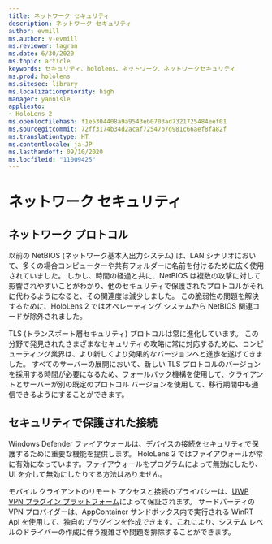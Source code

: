 ```yaml
---
title: ネットワーク セキュリティ
description: ネットワーク セキュリティ
author: evmill
ms.author: v-evmill
ms.reviewer: tagran
ms.date: 6/30/2020
ms.topic: article
keywords: セキュリティ、hololens、ネットワーク、ネットワークセキュリティ
ms.prod: hololens
ms.sitesec: library
ms.localizationpriority: high
manager: yannisle
appliesto:
- HoloLens 2
ms.openlocfilehash: f1e5304408a9a9543eb0703ad7321725484eef01
ms.sourcegitcommit: 72ff3174b34d2acaf72547b7d981c66aef8fa82f
ms.translationtype: HT
ms.contentlocale: ja-JP
ms.lasthandoff: 09/10/2020
ms.locfileid: "11009425"
---
```

# ネットワーク セキュリティ

## ネットワーク プロトコル

以前の NetBIOS (ネットワーク基本入出力システム) は、LAN シナリオにおいて、多くの場合コンピューターや共有フォルダーに名前を付けるために広く使用されていました。 しかし、時間の経過と共に、NetBIOS は複数の攻撃に対して影響されやすいことがわかり、他のセキュリティで保護されたプロトコルがそれに代わるようになると、その関連度は減少しました。 この脆弱性の問題を解決するために、HoloLens 2 ではオペレーティング システムから NetBIOS 関連コードが除外されました。

TLS (トランスポート層セキュリティ) プロトコルは常に進化しています。 この分野で発見されたさまざまなセキュリティの攻略に常に対応するために、コンピューティング業界は、より新しくより効果的なバージョンへと進歩を遂げてきました。 すべてのサーバーの展開において、新しい TLS プロトコルのバージョンを採用する時間が必要になるため、フォールバック機構を使用して、クライアントとサーバーが別の既定のプロトコル バージョンを使用して、移行期間中も通信できるようにすることができます。

## セキュリティで保護された接続 

Windows Defender ファイアウォールは、デバイスの接続をセキュリティで保護するために重要な機能を提供します。 HoloLens 2 ではファイアウォールが常に有効になっています。ファイアウォールをプログラムによって無効にしたり、UI を介して無効にしたりする方法はありません。

モバイル クライアントのリモート アクセスと接続のプライバシーは、[UWP VPN プラグイン プラットフォーム](https://docs.microsoft.com/uwp/api/Windows.Networking.Vpn?view=winrt-19041)によって保証されます。 サードパーティの VPN プロバイダーは、AppContainer サンドボックス内で実行される WinRT Api を使用して、独自のプラグインを作成できます。これにより、システム レベルのドライバーの作成に伴う複雑さや問題を排除することができます。
